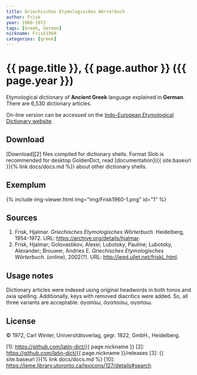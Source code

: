 ```yaml
---
title: Griechisches Etymologisches Wörterbuch
author: Frisk
year: 1960-1972
tags: [Greek, German]
nickname: Frisk1960
categories: [greek]
---
```

# {{ page.title }}, {{ page.author }} ({{ page.year }})

Etymological dictionary of **Ancient Greek** language explained in **German**. There are 6,530 dictionary articles.

On-line version can be accessed on the [Indo-European Etymological Dictionary website](http://ieed.ullet.net).


## Download

[Download][2] files compiled for dictionary shells. Format Slob is recommended for desktop GoldenDict, read [documentation]({{ site.baseurl }}{% link docs/docs.md %}) about other dictionary shells.


## Exemplum

{% include img-viewer.html img="img/Frisk1960-1.png" id="1" %}


## Sources

1. Frisk, Hjalmar. _Griechisches Etymologisches Wörterbuch._ Heidelberg, 1954-1972. URL: <https://archive.org/details/hjalmar>.
1. Frisk, Hjalmar; Golovastikov, Alexei; Lubotsky, Pauline; Lubotsky, Alexander; Brouwer, Andries E. _Griechisches Etymologisches Wörterbuch._ (online), 2002(?). URL: <http://ieed.ullet.net/friskL.html>.


## Usage notes

Dictionary articles were indexed using original headwords in both tonos and oxia spelling. Additionally, keys with removed diacritics were added. So, all three variants are acceptable: ἀγαπάω, ἀγαπαάω, αγαπαω.


## License

© 1972, Carl Winter, Universitätsverlag, gegr. 1822, GmbH., Heidelberg.


[1]: https://github.com/latin-dict/{{ page.nickname }}
[2]: https://github.com/latin-dict/{{ page.nickname }}/releases
[3]: {{ site.baseurl }}{% link docs/docs.md %}
[10]: https://leme.library.utoronto.ca/lexicons/127/details#search

